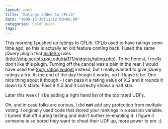 ```yaml
---
layout: post
title: "Ratings added to CFLib"
date: "2008-12-30T11:12:00+06:00"
categories: ColdFusion 
tags: 
---
```


This morning I pushed up ratings to CFLib. CFLib used to have ratings some time ago, so this is actually an old feature coming back. I used the same jQuery plugin that <a href="http://www.slidesix.com">SlideSix</a> uses (<a href="http://php.scripts.psu.edu/rja171/widgets/rating.php">http://php.scripts.psu.edu/rja171/widgets/rating.php</a>). To be honest, I really don't like this plugin. Turning off the cancel was a pain in the rear. I would have used the <a href="http://labs.adobe.com/technologies/spry/articles/rating_overview/index.html">Spry rating widget</a> instead, but I really wanted to give jQuery ratings a try. At the end of the day though it works, so I'll leave it be. One nice thing about it though - I can pass it a rating value of X.2 and it rounds it down to X starts. Pass it X.5 and it correctly shows a half star.

Later this week I'll be adding a right hand list of the top rated UDFs.

Oh, and in case folks are curious, I did <b>not</b> add any protection from multiple voting. I originally used code that stored your rankings in a session variable. I turned that off during testing and didn't bother re-enabling it. I figure it someone is so bored they want to cheat their UDF up, more power to em. ;)